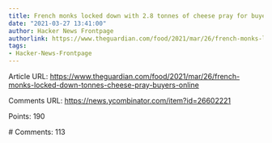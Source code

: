 ```yaml
---
title: French monks locked down with 2.8 tonnes of cheese pray for buyers
date: "2021-03-27 13:41:00"
author: Hacker News Frontpage
authorlink: https://www.theguardian.com/food/2021/mar/26/french-monks-locked-down-tonnes-cheese-pray-buyers-online
tags:
- Hacker-News-Frontpage
---
```


<p>Article URL: <a href="https://www.theguardian.com/food/2021/mar/26/french-monks-locked-down-tonnes-cheese-pray-buyers-online">https://www.theguardian.com/food/2021/mar/26/french-monks-locked-down-tonnes-cheese-pray-buyers-online</a></p>
<p>Comments URL: <a href="https://news.ycombinator.com/item?id=26602221">https://news.ycombinator.com/item?id=26602221</a></p>
<p>Points: 190</p>
<p># Comments: 113</p>
